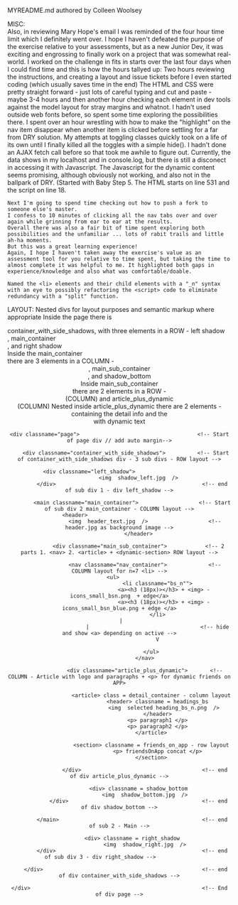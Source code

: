 MYREADME.md authored by Colleen Woolsey

MISC:   
    Also, in reviewing Mary Hope's email I was reminded of the four hour time limit which I definitely went over. I hope I haven't defeated the purpose of the exercise relative to your assessments, but as a new Junior Dev, it was exciting and engrossing to finally work on a project that was somewhat real-world. I worked on the challenge in fits in starts over the last four days when I could find time and this is how the hours tallyed up:
    Two hours reviewing the instructions, and creating a layout and issue tickets before I even started coding (which usually saves time in the end)
    The HTML and CSS were pretty straight forward - just lots of careful typing and cut and paste - maybe 3-4 hours and then another hour checking each element in dev tools against the model layout for stray margins and whatnot. I hadn't used outside web fonts before, so spent some time exploring the possibilities there.
    I spent over an hour wrestling with how to make the "highlight" on the nav item disappear when another item is clicked before settling for a far from DRY solution. My attempts at toggling classes quickly took on a life of its own until I finally killed all the toggles with a simple hide().
    I hadn't done an AJAX fetch call before so that took me awhile to figure out.
    Currently, the data shows in my localhost and in console.log, but there is still a disconect in accessing it with Javascript.
    The Javascript for the dynamic content seems promising, although obviously not working, and also not in the ballpark of DRY. (Started with Baby Step 5. The HTML starts on line 531 and the script on line 18.   
    
    Next I'm going to spend time checking out how to push a fork to someone else's master.
    I confess to 10 minutes of clicking all the nav tabs over and over again while grinning from ear to ear at the results.
    Overall there was also a fair bit of time spent exploring both possibilities and the unfamiliar ... lots of rabit trails and little ah-ha moments.
    But this was a great learning experience!
    Again, I hope I haven't taken away the exercise's value as an assessment tool for you relative to time spent, but taking the time to almost complete it was helpful to me. It highlighted both gaps in experience/knowledge and also what was comfortable/doable.

    Named the <li> elements and their child elements with a "_n" syntax with an eye to possibly refactoring the <script> code to eliminate redundancy with a "split" function.
    
LAYOUT: Nested divs for layout purposes and semantic markup where appropriate
    Inside the page there is <div> container_with_side_shadows, with three elements in a ROW - left shadow<div>,  main_container<main>,   and right shadow <div>
    Inside the main_container<main> there are 3 elements in a COLUMN - <header>, main_sub_container<div>, and shadow_bottom<div>
    Inside main_sub_container<div> there are 2 elements in a ROW - <nav> (COLUMN) and article_plus_dynamic<div> (COLUMN)
    Nested inside article_plus_dynamic there are 2 elements - <article> containing the detail info and the <section> with dynamic text

    <div classname="page">                                     <!-- Start of page div // add auto margin-->

        <div classname="container_with_side_shadows">          <!-- Start of container_with_side_shadows div - 3 sub divs - ROW layout -->

            <div classname="left_shadow">                           
                <img  shadow_left.jpg  />
            </div>                                              <!-- end of sub div 1 - div left_shadow -->

            <main classname="main_container">                   <!-- Start of sub div 2 main_container - COLUMN layout -->
                <header>                                        
                    <img  header_text.jpg  />                   <!-- header.jpg as background image -->
                </header>

                <div classname="main_sub_container">            <!-- 2 parts 1. <nav> 2. <article> + <dynamic-section> ROW layout -->

                    <nav classname="nav_container">             <!-- COLUMN layout for n=7 <li> -->
                        <ul>                        
                            <li classname="bs_n"">
                                <a><h3 (18px)></h3> + <img> -  icons_small_bsn.png  + edge</a>
                                <a><h3 (18px)></h3> + <img> -  icons_small_bsn_blue.png + edge </a>
                            </li>
                            |                       
                            |                                   <!-- hide and show <a> depending on active -->
                            V

                        </ul>
                    </nav>

                    <div classname="article_plus_dynamic">       <!-- COLUMN - Article with logo and paragraphs + <p> for dynamic friends on APP>

                        <article> class = detail_container - column layout
                            <header> classname = headings_bs
                                <img  selected heading_bs_n.png  />
                            </header>
                            <p> paragraph1 </p>
                            <p> paragraph2 </p>
                        </article>

                        <section> classname = friends_on_app - row layout
                            <p> friendsOnApp concat </p>
                        </section>

                    </div>                                      <!-- end of div article_plus_dynamic -->

                <div> classname = shadow_bottom
                    <img  shadow_bottom.jpg  />
                </div>                                          <!-- end of div shadow_bottom -->

            </main>                                             <!-- end of sub 2 - Main -->

            <div> classname = right_shadow
                    <img  shadow_right.jpg  />
            </div>                                              <!-- end of sub div 3 - div right_shadow -->            

        </div>                                                  <!-- end of div container_with_side_shadows -->

    </div>                                                      <!-- End of div page -->
                                                              